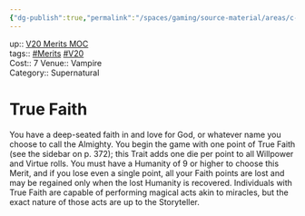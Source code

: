 ```yaml
---
{"dg-publish":true,"permalink":"/spaces/gaming/source-material/areas/c-wo-d/genre/vampire/v20/merits-and-flaws/true-faith/","dgHomeLink":true,"dgPassFrontmatter":true}
---
```


up:: [V20 Merits MOC](app://obsidian.md/V20%20Merits%20MOC)  
tags:: [#Merits](app://obsidian.md/index.html#Merits) [#V20](app://obsidian.md/index.html#V20)  
Cost:: 7
Venue:: Vampire  
Category:: Supernatural
# True Faith
You have a deep-seated faith in and love for God, or
whatever name you choose to call the Almighty. You
begin the game with one point of True Faith (see the
sidebar on p. 372); this Trait adds one die per point to
all Willpower and Virtue rolls. You must have a Humanity
of 9 or higher to choose this Merit, and if you
lose even a single point, all your Faith points are lost
and may be regained only when the lost Humanity is
recovered. Individuals with True Faith are capable of
performing magical acts akin to miracles, but the exact
nature of those acts are up to the Storyteller.
